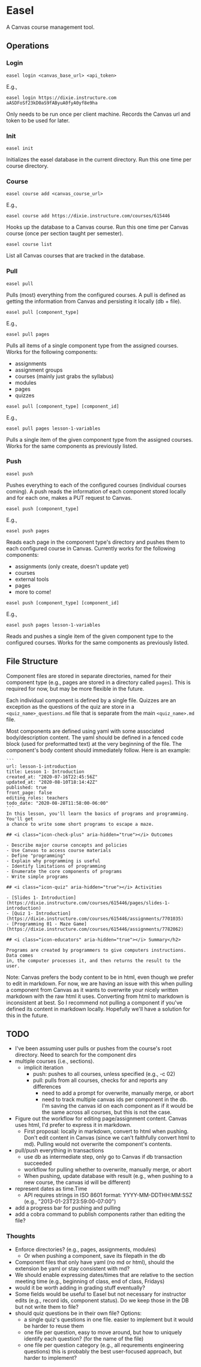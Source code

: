 # Easel

A Canvas course management tool.

## Operations

### Login

```
easel login <canvas_base_url> <api_token>
```

E.g.,

```
easel login https://dixie.instructure.com aASDFoSf23kD0aS9fAByuA0fyA0yf8e9ha
```

Only needs to be run once per client machine. Records the Canvas url and token
to be used for later.

### Init

```
easel init
```

Initializes the easel database in the current directory. Run this one time per
course directory.

### Course

```
easel course add <canvas_course_url>
```

E.g.,

```
easel course add https://dixie.instructure.com/courses/615446
```

Hooks up the database to a Canvas course. Run this one time per Canvas course
(once per section taught per semester).

```
easel course list
```

List all Canvas courses that are tracked in the database.

### Pull

```
easel pull
```

Pulls (most) everything from the configured courses. A pull is defined as
getting the information from Canvas and persisting it locally (db + file).

```
easel pull [component_type]
```

E.g.,

```
easel pull pages
```

Pulls all items of a single component type from the assigned courses. Works for
the following components:

- assignments
- assignment groups
- courses (mainly just grabs the syllabus)
- modules
- pages
- quizzes

```
easel pull [component_type] [component_id]
```

E.g.,

```
easel pull pages lesson-1-variables
```

Pulls a single item of the given component type from the assigned courses. Works
for the same components as previously listed.

### Push

```
easel push
```

Pushes everything to each of the configured courses (individual courses coming).
A push reads the information of each component stored locally and for each one,
makes a PUT request to Canvas.

```
easel push [component_type]
```

E.g.,

```
easel push pages
```

Reads each page in the component type's directory and pushes them to each
configured course in Canvas. Currently works for the following components:

- assignments (only create, doesn't update yet)
- courses
- external tools
- pages
- more to come!

```
easel push [component_type] [component_id]
```

E.g.,

```
easel push pages lesson-1-variables
```

Reads and pushes a single item of the given component type to the configured
courses. Works for the same components as previously listed.

## File Structure

Component files are stored in separate directories, named for their component
type (e.g., pages are stored in a directory called `pages`). This is required
for now, but may be more flexible in the future.

Each individual component is defined by a single file. Quizzes are an exception
as the questions of the quiz are store in a `<quiz_name>_questions.md` file that
is separate from the main `<quiz_name>.md` file.

Most components are defined using yaml with some associated body/description
content. The yaml should be defined in a fenced code block (used for
preformatted text) at the very beginning of the file. The component's body
content should immediately follow. Here is an example:

~~~
```
url: lesson-1-introduction
title: Lesson 1- Introduction
created_at: "2020-07-16T22:45:56Z"
updated_at: "2020-08-10T18:14:42Z"
published: true
front_page: false
editing_roles: teachers
todo_date: "2020-08-28T11:58:00-06:00"
```
In this lesson, you'll learn the basics of programs and programming. You'll get
a chance to write some short programs to escape a maze.

## <i class="icon-check-plus" aria-hidden="true"></i> Outcomes

- Describe major course concepts and policies
- Use Canvas to access course materials
- Define "programming"
- Explain why programming is useful
- Identify limitations of programming
- Enumerate the core components of programs
- Write simple programs

## <i class="icon-quiz" aria-hidden="true"></i> Activities

- [Slides 1- Introduction](https://dixie.instructure.com/courses/615446/pages/slides-1-introduction)
- [Quiz 1- Introduction](https://dixie.instructure.com/courses/615446/assignments/7701035)
- [Programming 01 - Maze Game](https://dixie.instructure.com/courses/615446/assignments/7782062)

## <i class="icon-educators" aria-hidden="true"></i> Summary</h2>

Programs are created by programmers to give computers instructions. Data comes
in, the computer processes it, and then returns the result to the user.
~~~

Note: Canvas prefers the body content to be in html, even though we prefer to
edit in markdown. For now, we are having an issue with this when pulling a
component from Canvas as it wants to overwrite your nicely written markdown with
the raw html it uses. Converting from html to markdown is inconsistent at best.
So I recommend not pulling a component if you've defined its content in markdown
locally. Hopefully we'll have a solution for this in the future.

## TODO

- I've been assuming user pulls or pushes from the course's root directory. Need
  to search for the component dirs
- multiple courses (i.e., sections).
    - implicit iteration
        - push: pushes to all courses, unless specified (e.g., -c 02)
        - pull: pulls from all courses, checks for and reports any differences
            - need to add a prompt for overwrite, manually merge, or abort
            - need to track multiple canvas ids per component in the db. I'm
              saving the canvas id on each component as if it would be the same
              across all courses, but this is not the case.
- Figure out the workflow for editing page/assignment content. Canvas uses html,
  I'd prefer to express it in markdown.
  - First proposal: locally in markdown, convert to html when pushing. Don't
    edit content in Canvas (since we can't faithfully convert html to md).
    Pulling would not overwrite the component's contents.
- pull/push everything in transactions
    - use db as intermediate step, only go to Canvas if db transaction succeeded
    - workflow for pulling whether to overwrite, manually merge, or abort
    - When pushing, update database with result (e.g., when pushing to a new
      course, the canvas id will be different)
- represent dates as time.Time
    - API requires strings in ISO 8601 format: YYYY-MM-DDTHH:MM:SSZ (e.g., "2013-01-23T23:59:00-07:00")
- add a progress bar for pushing and pulling
- add a cobra command to publish components rather than editing the file?

### Thoughts

- Enforce directories? (e.g., pages, assignments, modules)
    - Or when pushing a component, save its filepath in the db
- Component files that only have yaml (no md or html), should the extension be
  yaml or stay consistent with md?
- We should enable expressing dates/times that are relative to the section
  meeting time (e.g., beginning of class, end of class, Fridays)
- would it be worth adding in grading stuff eventually?
- Some fields would be useful to Easel but not necessary for instructor edits
  (e.g., record ids, component status).
  Do we keep those in the DB but not write them to file?
- should quiz questions be in their own file? Options:
    - a single quiz's questions in one file. easier to implement but it would be
      harder to reuse them
    - one file per question, easy to move around, but how to uniquely identify
      each question? (for the name of the file)
    - one file per question category (e.g., all requrements engineering
      questions) this is probably the best user-focused approach, but harder to
      implement?

